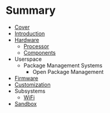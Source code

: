 # Summary

* [Cover](README.md)
* [Introduction](documentation/Introduction.md)
* [Hardware](documentation/Hardware.md)
   * [Processor](documentation/Processor.md)
   * [Components](documentation/Components.md)
* Userspace
   * Package Management Systems
       * Open Package Management
* [Firmware](documentation/Firmware.md)
* [Customization](documentation/Customization.md)
* Subsystems
   * [WiFi](documentation/WiFi.md)
* [Sandbox](documentation/Sandbox.md)


